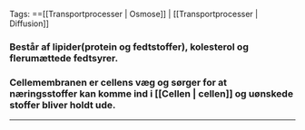 Tags: ==[[Transportprocesser | Osmose]] | [[Transportprocesser | Diffusion]]

### Består af lipider(protein og fedtstoffer), kolesterol og flerumættede fedtsyrer.

### Cellemembranen er cellens væg og sørger for at næringsstoffer kan komme ind i [[Cellen | cellen]] og uønskede stoffer bliver holdt ude.

___

